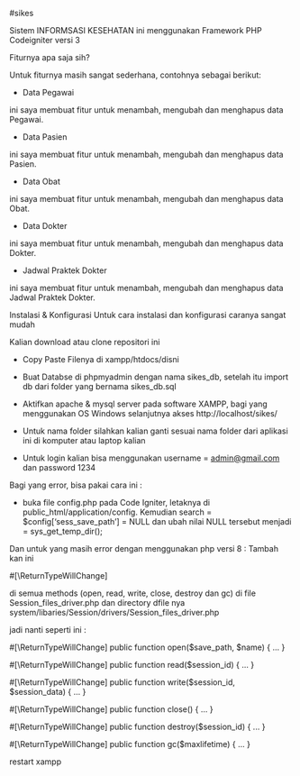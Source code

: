 #sikes

Sistem INFORMSASI KESEHATAN ini menggunakan Framework PHP Codeigniter versi 3

Fiturnya apa saja sih?

Untuk fiturnya masih sangat sederhana, contohnya sebagai berikut:

- Data Pegawai

ini saya membuat fitur untuk menambah, mengubah dan menghapus data Pegawai.

- Data Pasien

ini saya membuat fitur untuk menambah, mengubah dan menghapus data Pasien.

- Data Obat

ini saya membuat fitur untuk menambah, mengubah dan menghapus data Obat.

- Data Dokter

ini saya membuat fitur untuk menambah, mengubah dan menghapus data Dokter.

- Jadwal Praktek Dokter

ini saya membuat fitur untuk menambah, mengubah dan menghapus data Jadwal Praktek Dokter.

Instalasi & Konfigurasi
Untuk cara instalasi dan konfigurasi caranya sangat mudah

Kalian download atau clone repositori ini

- Copy Paste Filenya di xampp/htdocs/disni

- Buat Databse di phpmyadmin dengan nama sikes_db, setelah itu import db dari folder yang bernama sikes_db.sql

- Aktifkan apache & mysql server pada software XAMPP, bagi yang menggunakan OS Windows selanjutnya akses http://localhost/sikes/ 

- Untuk nama folder silahkan kalian ganti sesuai nama folder dari aplikasi ini di komputer atau laptop kalian

- Untuk login kalian bisa menggunakan username = admin@gmail.com dan password 1234

Bagi yang error, bisa pakai cara ini :

- buka file config.php pada Code Igniter, letaknya di public_html/application/config. Kemudian search = $config[‘sess_save_path’] = NULL dan ubah nilai NULL tersebut menjadi = sys_get_temp_dir();

Dan untuk yang masih error dengan menggunakan php versi 8 :
Tambah kan ini

#[\ReturnTypeWillChange]

di semua methods (open, read, write, close, destroy dan gc) di file Session_files_driver.php dan directory dfile nya system/libaries/Session/drivers/Session_files_driver.php

jadi nanti seperti ini :

#[\ReturnTypeWillChange]
public function open($save_path, $name)
{
   ...
}

#[\ReturnTypeWillChange]
public function read($session_id)
{
  ...
}

#[\ReturnTypeWillChange]
public function write($session_id, $session_data)
{
  ...
}

#[\ReturnTypeWillChange]
public function close()
{
  ...
}

#[\ReturnTypeWillChange]
public function destroy($session_id)
{
  ...
}

#[\ReturnTypeWillChange]
public function gc($maxlifetime)
{
  ...
}

restart xampp
